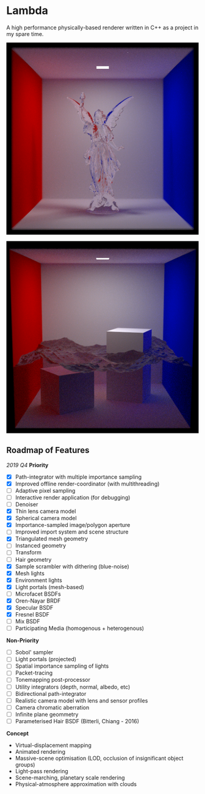 # Lambda
A high performance physically-based renderer written in C++ as a project in my spare time.

![Example Render of the Lucy statue using FresnelBSDF and Oren-NayarBRDF](https://github.com/Zoophish/Lambda/blob/master/repo_resources/glass_lucy_2.png)

![Ocean render test @400spp](https://github.com/Zoophish/Lambda/blob/master/repo_resources/ocean_2.png)

## Roadmap of Features
*2019 Q4*
**Priority**
 - [x] Path-integrator with multiple importance sampling
 - [x] Improved offline render-coordinator (with multithreading)
 - [ ] Adaptive pixel sampling
 - [ ] Interactive render application (for debugging)
 - [ ] Denoiser
 - [x] Thin lens camera model
 - [x] Spherical camera model
 - [x] Importance-sampled image/polygon aperture
 - [ ] Improved import system and scene structure
 - [x] Triangulated mesh geometry
 - [ ] Instanced geometry
 - [ ] Transform
 - [ ] Hair geometry
 - [x] Sample scrambler with dithering (blue-noise)
 - [x] Mesh lights
 - [x] Environment lights
 - [x] Light portals (mesh-based)
 - [ ] Microfacet BSDFs
 - [x] Oren-Nayar BRDF
 - [x] Specular BSDF
 - [x] Fresnel BSDF
 - [ ] Mix BSDF
 - [ ] Participating Media (homogenous + heterogenous)

**Non-Priority**
 - [ ] Sobol' sampler
 - [ ] Light portals (projected)
 - [ ] Spatial importance sampling of lights
 - [ ] Packet-tracing
 - [ ] Tonemapping post-processor
 - [ ] Utility integrators (depth, normal, albedo, etc)
 - [ ] Bidirectional path-integrator
 - [ ] Realistic camera model with lens and sensor profiles
 - [ ] Camera chromatic aberration
 - [ ] Infinite plane geommetry
 - [ ] Parameterised Hair BSDF (Bitterli, Chiang - 2016)

 **Concept**
 - Virtual-displacement mapping
 - Animated rendering
 - Massive-scene optimisation (LOD, occlusion of insignificant object groups)
 - Light-pass rendering
 - Scene-marching, planetary scale rendering
 - Physical-atmosphere approximation with clouds